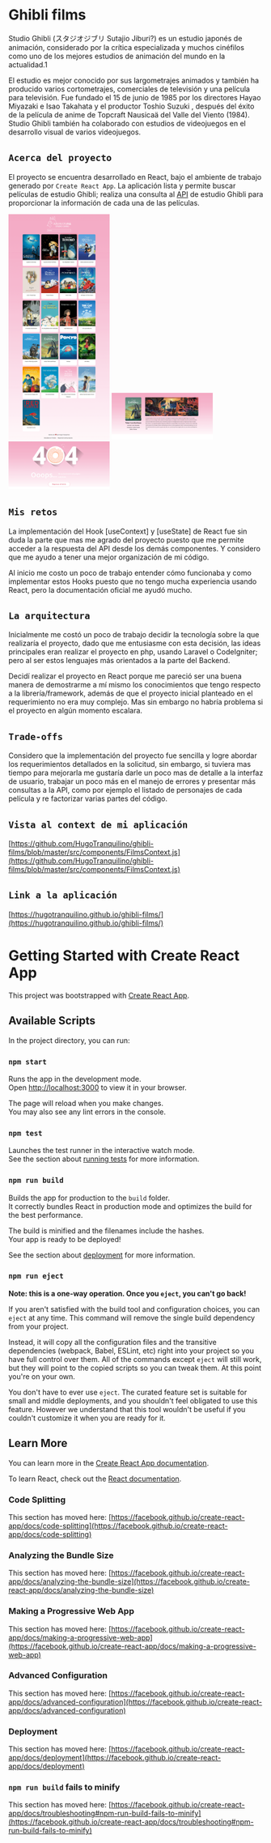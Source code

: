 # Ghibli films

Studio Ghibli (スタジオジブリ Sutajio Jiburi?) es un estudio japonés de animación, considerado por la crítica especializada y muchos cinéfilos como uno de los mejores estudios de animación del mundo en la actualidad.1

El estudio es mejor conocido por sus largometrajes animados y también ha producido varios cortometrajes, comerciales de televisión y una película para televisión. Fue fundado el 15 de junio de 1985 por los directores Hayao Miyazaki e Isao Takahata y el productor Toshio Suzuki , después del éxito de la película de anime de Topcraft Nausicaä del Valle del Viento (1984). Studio Ghibli también ha colaborado con estudios de videojuegos en el desarrollo visual de varios videojuegos.

## `Acerca del proyecto`

El proyecto se encuentra desarrollado en React, bajo el ambiente de trabajo generado por `Create React App`. La aplicación lista y permite buscar películas de estudio Ghibli; realiza una consulta al [API](https://ghibliapi.herokuapp.com/#section/Studio-Ghibli-API) de estudio Ghibli para proporcionar la información de cada una de las películas.

<img src="./src/image/home.png" width="200">
<img src="./src/image/details.png" width="200">
<img src="./src/image/pageNotFound.png" width="200">

## `Mis retos`

La implementación del Hook [useContext] y [useState] de React fue sin duda la parte que mas me agrado del proyecto puesto que me permite acceder a la respuesta del API desde los demás componentes. Y considero que me ayudo a tener una mejor organización de mi código.

Al inicio me costo un poco de trabajo entender cómo funcionaba y como implementar estos Hooks puesto que no tengo mucha experiencia usando React, pero la documentación oficial me ayudó mucho.

## `La arquitectura`

Inicialmente me costó un poco de trabajo decidir la tecnología sobre la que realizaría el proyecto, dado que me entusiasme con esta decisión, las ideas principales eran realizar el proyecto en php, usando Laravel o CodeIgniter; pero al ser estos lenguajes más orientados a la parte del Backend.

Decidí realizar el proyecto en React porque me pareció ser una buena manera de demostrarme a mí mismo los conocimientos que tengo respecto a la librería/framework, además de que el proyecto inicial planteado en el requerimiento no era muy complejo. Mas sin embargo no habría problema si el proyecto en algún momento escalara. 

## `Trade-offs`

Considero que la implementación del proyecto fue sencilla y logre abordar los requerimientos detallados en la solicitud, sin embargo, si tuviera mas tiempo para mejorarla me gustaría darle un poco mas de detalle a la interfaz de usuario, trabajar un poco más en el manejo de errores y presentar más consultas a la API, como por ejemplo el listado de personajes de cada película y re factorizar varias partes del código.

## `Vista al context de mi aplicación`

[https://github.com/HugoTranquilino/ghibli-films/blob/master/src/components/FilmsContext.js](https://github.com/HugoTranquilino/ghibli-films/blob/master/src/components/FilmsContext.js)

## `Link a la aplicación`

[https://hugotranquilino.github.io/ghibli-films/](https://hugotranquilino.github.io/ghibli-films/)


# Getting Started with Create React App

This project was bootstrapped with [Create React App](https://github.com/facebook/create-react-app).

## Available Scripts

In the project directory, you can run:

### `npm start`

Runs the app in the development mode.\
Open [http://localhost:3000](http://localhost:3000) to view it in your browser.

The page will reload when you make changes.\
You may also see any lint errors in the console.

### `npm test`

Launches the test runner in the interactive watch mode.\
See the section about [running tests](https://facebook.github.io/create-react-app/docs/running-tests) for more information.

### `npm run build`

Builds the app for production to the `build` folder.\
It correctly bundles React in production mode and optimizes the build for the best performance.

The build is minified and the filenames include the hashes.\
Your app is ready to be deployed!

See the section about [deployment](https://facebook.github.io/create-react-app/docs/deployment) for more information.

### `npm run eject`

**Note: this is a one-way operation. Once you `eject`, you can't go back!**

If you aren't satisfied with the build tool and configuration choices, you can `eject` at any time. This command will remove the single build dependency from your project.

Instead, it will copy all the configuration files and the transitive dependencies (webpack, Babel, ESLint, etc) right into your project so you have full control over them. All of the commands except `eject` will still work, but they will point to the copied scripts so you can tweak them. At this point you're on your own.

You don't have to ever use `eject`. The curated feature set is suitable for small and middle deployments, and you shouldn't feel obligated to use this feature. However we understand that this tool wouldn't be useful if you couldn't customize it when you are ready for it.

## Learn More

You can learn more in the [Create React App documentation](https://facebook.github.io/create-react-app/docs/getting-started).

To learn React, check out the [React documentation](https://reactjs.org/).

### Code Splitting

This section has moved here: [https://facebook.github.io/create-react-app/docs/code-splitting](https://facebook.github.io/create-react-app/docs/code-splitting)

### Analyzing the Bundle Size

This section has moved here: [https://facebook.github.io/create-react-app/docs/analyzing-the-bundle-size](https://facebook.github.io/create-react-app/docs/analyzing-the-bundle-size)

### Making a Progressive Web App

This section has moved here: [https://facebook.github.io/create-react-app/docs/making-a-progressive-web-app](https://facebook.github.io/create-react-app/docs/making-a-progressive-web-app)

### Advanced Configuration

This section has moved here: [https://facebook.github.io/create-react-app/docs/advanced-configuration](https://facebook.github.io/create-react-app/docs/advanced-configuration)

### Deployment

This section has moved here: [https://facebook.github.io/create-react-app/docs/deployment](https://facebook.github.io/create-react-app/docs/deployment)

### `npm run build` fails to minify

This section has moved here: [https://facebook.github.io/create-react-app/docs/troubleshooting#npm-run-build-fails-to-minify](https://facebook.github.io/create-react-app/docs/troubleshooting#npm-run-build-fails-to-minify)
